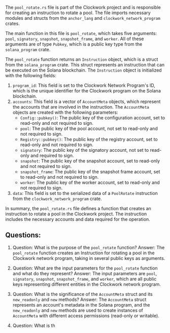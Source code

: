 The `pool_rotate.rs` file is part of the Clockwork project and is responsible for creating an instruction to rotate a pool. The file imports necessary modules and structs from the `anchor_lang` and `clockwork_network_program` crates.

The main function in this file is `pool_rotate`, which takes five arguments: `pool`, `signatory`, `snapshot`, `snapshot_frame`, and `worker`. All of these arguments are of type `Pubkey`, which is a public key type from the `solana_program` crate.

The `pool_rotate` function returns an `Instruction` object, which is a struct from the `solana_program` crate. This struct represents an instruction that can be executed on the Solana blockchain. The `Instruction` object is initialized with the following fields:

1. `program_id`: This field is set to the Clockwork Network Program's ID, which is the unique identifier for the Clockwork program on the Solana blockchain.
2. `accounts`: This field is a vector of `AccountMeta` objects, which represent the accounts that are involved in the instruction. The `AccountMeta` objects are created with the following parameters:
   - `Config::pubkey()`: The public key of the configuration account, set to read-only and not required to sign.
   - `pool`: The public key of the pool account, not set to read-only and not required to sign.
   - `Registry::pubkey()`: The public key of the registry account, set to read-only and not required to sign.
   - `signatory`: The public key of the signatory account, not set to read-only and required to sign.
   - `snapshot`: The public key of the snapshot account, set to read-only and not required to sign.
   - `snapshot_frame`: The public key of the snapshot frame account, set to read-only and not required to sign.
   - `worker`: The public key of the worker account, set to read-only and not required to sign.
3. `data`: This field is set to the serialized data of a `PoolRotate` instruction from the `clockwork_network_program` crate.

In summary, the `pool_rotate.rs` file defines a function that creates an instruction to rotate a pool in the Clockwork project. The instruction includes the necessary accounts and data required for the operation.
## Questions: 
 1. Question: What is the purpose of the `pool_rotate` function?
   Answer: The `pool_rotate` function creates an Instruction for rotating a pool in the Clockwork network program, taking in several public keys as arguments.

2. Question: What are the input parameters for the `pool_rotate` function and what do they represent?
   Answer: The input parameters are `pool`, `signatory`, `snapshot`, `snapshot_frame`, and `worker`, which are all public keys representing different entities in the Clockwork network program.

3. Question: What is the significance of the `AccountMeta` struct and its `new_readonly` and `new` methods?
   Answer: The `AccountMeta` struct represents an account's metadata in the Solana program, and the `new_readonly` and `new` methods are used to create instances of `AccountMeta` with different access permissions (read-only or writable).

4. Question: What is th